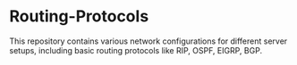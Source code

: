 # Routing-Protocols
This repository contains various network configurations for different server setups, including basic routing protocols like RIP, OSPF, EIGRP, BGP.
